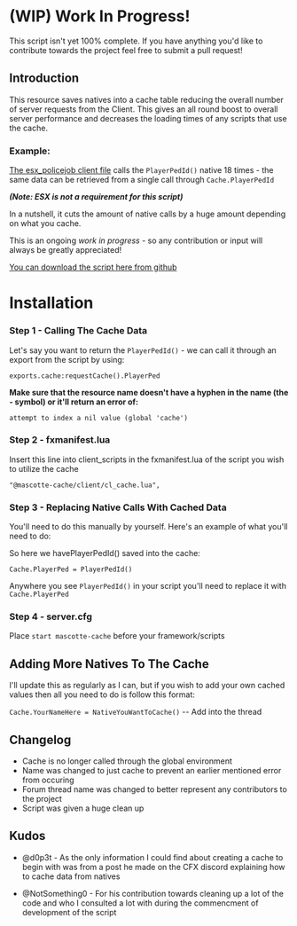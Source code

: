 # (WIP) Work In Progress!

This script isn't yet 100% complete. If you have anything you'd like to contribute towards the project feel free to submit a pull request!


## **Introduction**

This resource saves natives into a cache table reducing the overall number of server requests from the Client. This gives an all round boost to overall server performance and decreases the loading times of any scripts that use the cache.

### **Example:**

[The esx_policejob client file](https://github.com/esx-framework/esx_policejob/blob/master/client/main.lua) calls the `PlayerPedId()` native 18 times - the same data can be retrieved from a single call through `Cache.PlayerPedId`

***(Note: ESX is not a requirement for this script)***

In a nutshell, it cuts the amount of native calls by a huge amount depending on what you cache.

This is an ongoing *work in progress* - so any contribution or input will always be greatly appreciated!

[You can download the script here from github](https://github.com/KingMascotte/mascotte-cache)

# Installation

### Step 1 - Calling The Cache Data

Let's say you want to return the `PlayerPedId()` - we can call it through an export from the script by using:

`exports.cache:requestCache().PlayerPed`

**Make sure that the resource name doesn't have a hyphen in the name (the - symbol) or it'll return an error of:**

  `attempt to index a nil value (global 'cache')`

### Step 2 - fxmanifest.lua

Insert this line into client_scripts in the fxmanifest.lua of the script you wish to utilize the cache

`"@mascotte-cache/client/cl_cache.lua",`

### Step 3 - Replacing Native Calls With Cached Data

You'll need to do this manually by yourself. Here's an example of what you'll need to do:

So here we havePlayerPedId() saved into the cache:

`Cache.PlayerPed = PlayerPedId()`

Anywhere you see `PlayerPedId()` in your script you'll need to replace it with `Cache.PlayerPed`

### Step 4 - server.cfg

Place `start mascotte-cache` before your framework/scripts

## Adding More Natives To The Cache

I'll update this as regularly as I can, but if you wish to add your own cached values then all you need to do is follow this format:


`Cache.YourNameHere = NativeYouWantToCache()` -- Add into the thread

## Changelog

- Cache is no longer called through the global environment 
- Name was changed to just cache to prevent an earlier mentioned error from occuring
- Forum thread name was changed to better represent any contributors to the project
- Script was given a huge clean up


## Kudos 

- @d0p3t - As the only information I could find about creating a cache to begin with was from a post he made on the CFX discord explaining how to cache data from natives

- @NotSomething0 - For his contribution towards cleaning up a lot of the code and who I consulted a lot with during the commencment of development of the script

